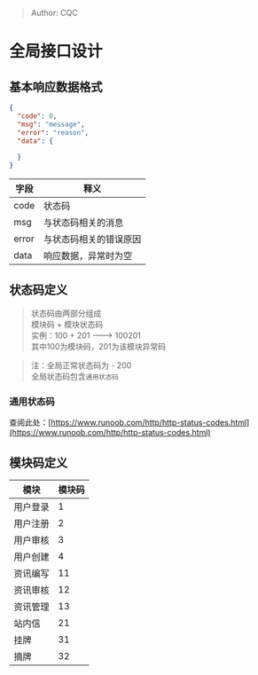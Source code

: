 >Author: CQC
# 全局接口设计
## 基本响应数据格式
```json
{
  "code": 0,
  "msg": "message",
  "error": "reason",
  "data": {
    
  }
}
```
|字段|释义|
|---|---|
|code|状态码|
|msg|与状态码相关的消息|
|error|与状态码相关的错误原因|
|data|响应数据，异常时为空|
## 状态码定义
>状态码由两部分组成\
> 模块码 + 模块状态码\
> 实例：100 + 201 ---> 100201\
> 其中100为模块码，201为该模块异常码

>注：全局正常状态码为 - 200\
> 全局状态码包含`通用状态码`

### 通用状态码
查阅此处：[https://www.runoob.com/http/http-status-codes.html](https://www.runoob.com/http/http-status-codes.html)

## 模块码定义
|模块|模块码|
|---|-----|
|用户登录|1|
|用户注册|2|
|用户审核|3|
|用户创建|4|
|资讯编写|11|
|资讯审核|12|
|资讯管理|13|
|站内信|21|
| 挂牌 | 31 |
| 摘牌 | 32 |